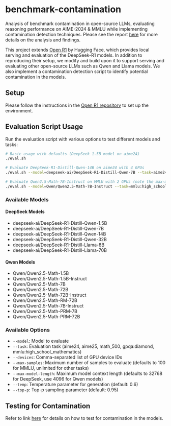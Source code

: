 # benchmark-contamination

Analysis of benchmark contamination in open-source LLMs, evaluating reasoning performance on AIME-2024 & MMLU while implementing contamination detection techniques. Please see the report [here](./report/report.pdf) for more details on the analysis and findings.

This project extends [Open R1](https://github.com/huggingface/open-r1) by Hugging Face, which provides local serving and evaluation of the DeepSeek-R1 models. In addition to reproducing their setup, we modify and build upon it to support serving and evaluating other open-source LLMs such as Qwen and Llama models. We also implement a contamination detection script to identify potential contamination in the models.

## Setup
Please follow the instructions in the [Open R1 repository](https://github.com/huggingface/open-r1) to set up the environment. 


## Evaluation Script Usage

Run the evaluation script with various options to test different models and tasks:

```bash
# Basic usage with defaults (DeepSeek 1.5B model on aime24)
./eval.sh

# Evaluate DeepSeek-R1-Distill-Qwen-14B on aime24 with 4 GPUs
./eval.sh --model=deepseek-ai/DeepSeek-R1-Distill-Qwen-7B --task=aime24 --devices=0,1,2,3

# Evaluate Qwen2.5-Math-7B-Instruct on MMLU with 2 GPUs (note the max-model-length for Qwen models)
./eval.sh --model=Qwen/Qwen2.5-Math-7B-Instruct --task=mmlu:high_school_mathematics --devices=0,1 --max-model-length=4096 --temp=1.0 --top-p=0.9
```

### Available Models

#### DeepSeek Models
* deepseek-ai/DeepSeek-R1-Distill-Qwen-1.5B
* deepseek-ai/DeepSeek-R1-Distill-Qwen-7B
* deepseek-ai/DeepSeek-R1-Distill-Qwen-14B
* deepseek-ai/DeepSeek-R1-Distill-Qwen-32B
* deepseek-ai/DeepSeek-R1-Distill-Llama-8B
* deepseek-ai/DeepSeek-R1-Distill-Llama-70B

#### Qwen Models
* Qwen/Qwen2.5-Math-1.5B
* Qwen/Qwen2.5-Math-1.5B-Instruct
* Qwen/Qwen2.5-Math-7B
* Qwen/Qwen2.5-Math-72B
* Qwen/Qwen2.5-Math-72B-Instruct
* Qwen/Qwen2.5-Math-RM-72B
* Qwen/Qwen2.5-Math-7B-Instruct
* Qwen/Qwen2.5-Math-PRM-7B
* Qwen/Qwen2.5-Math-PRM-72B

### Available Options
* `--model`: Model to evaluate
* `--task`: Evaluation task (aime24, aime25, math_500, gpqa:diamond, mmlu:high_school_mathematics)
* `--devices`: Comma-separated list of GPU device IDs
* `--max-samples`: Maximum number of samples to evaluate (defaults to 100 for MMLU, unlimited for other tasks)
* `--max-model-length`: Maximum model context length (defaults to 32768 for DeepSeek, use 4096 for Qwen models)
* `--temp`: Temperature parameter for generation (default: 0.6)
* `--top-p`: Top-p sampling parameter (default: 0.95)

## Testing for Contamination

Refer to link [here](https://github.com/nate-daba/detect-benchmark-contamination) for details on how to test for contamination in the models.

